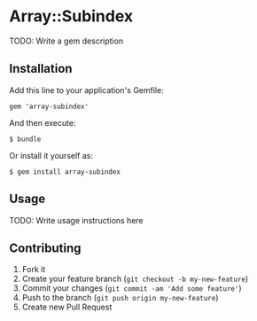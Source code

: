 # Array::Subindex

TODO: Write a gem description

## Installation

Add this line to your application's Gemfile:

    gem 'array-subindex'

And then execute:

    $ bundle

Or install it yourself as:

    $ gem install array-subindex

## Usage

TODO: Write usage instructions here

## Contributing

1. Fork it
2. Create your feature branch (`git checkout -b my-new-feature`)
3. Commit your changes (`git commit -am 'Add some feature'`)
4. Push to the branch (`git push origin my-new-feature`)
5. Create new Pull Request
